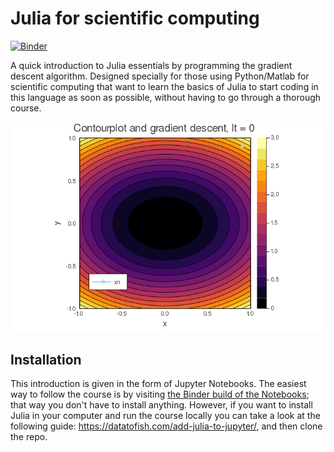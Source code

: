 # Julia for scientific computing

[![Binder](https://mybinder.org/badge_logo.svg)](https://mybinder.org/v2/gh/ismedina/julia-scientific-computing/master)

A quick introduction to Julia essentials by programming the gradient descent algorithm. Designed specially for those using Python/Matlab for scientific computing that want to learn the basics of Julia to start coding in this language as soon as possible, without having to go through a thorough course. 

![gradient descent gif](gradient_descent.gif)

## Installation

This introduction is given in the form of Jupyter Notebooks. The easiest way to follow the course is by visiting [the Binder build of the Notebooks](https://mybinder.org/v2/gh/ismedina/julia-scientific-computing/master); that way you don't have to install anything. However, if you want to install Julia in your computer and run the course locally you can take a look at the following guide: https://datatofish.com/add-julia-to-jupyter/, and then clone the repo.



